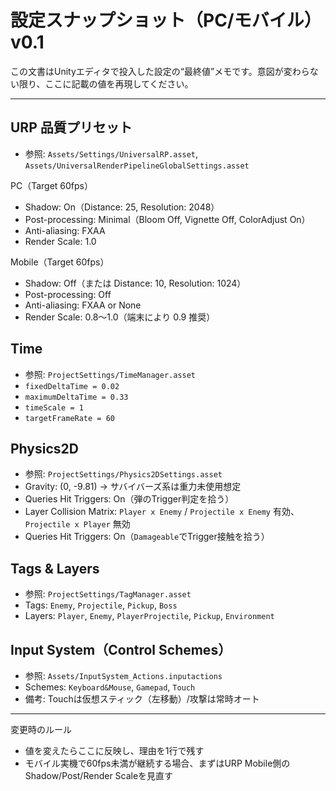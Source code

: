 # 設定スナップショット（PC/モバイル） v0.1

この文書はUnityエディタで投入した設定の“最終値”メモです。意図が変わらない限り、ここに記載の値を再現してください。

---

## URP 品質プリセット
- 参照: `Assets/Settings/UniversalRP.asset`, `Assets/UniversalRenderPipelineGlobalSettings.asset`

PC（Target 60fps）
- Shadow: On（Distance: 25, Resolution: 2048）
- Post-processing: Minimal（Bloom Off, Vignette Off, ColorAdjust On）
- Anti-aliasing: FXAA
- Render Scale: 1.0

Mobile（Target 60fps）
- Shadow: Off（または Distance: 10, Resolution: 1024）
- Post-processing: Off
- Anti-aliasing: FXAA or None
- Render Scale: 0.8〜1.0（端末により 0.9 推奨）

## Time
- 参照: `ProjectSettings/TimeManager.asset`
- `fixedDeltaTime = 0.02`
- `maximumDeltaTime = 0.33`
- `timeScale = 1`
- `targetFrameRate = 60`

## Physics2D
- 参照: `ProjectSettings/Physics2DSettings.asset`
- Gravity: (0, -9.81) → サバイバーズ系は重力未使用想定
- Queries Hit Triggers: On（弾のTrigger判定を拾う）
- Layer Collision Matrix: `Player x Enemy` / `Projectile x Enemy` 有効、`Projectile x Player` 無効
- Queries Hit Triggers: On（`Damageable`でTrigger接触を拾う）

## Tags & Layers
- 参照: `ProjectSettings/TagManager.asset`
- Tags: `Enemy`, `Projectile`, `Pickup`, `Boss`
- Layers: `Player`, `Enemy`, `PlayerProjectile`, `Pickup`, `Environment`

## Input System（Control Schemes）
- 参照: `Assets/InputSystem_Actions.inputactions`
- Schemes: `Keyboard&Mouse`, `Gamepad`, `Touch`
- 備考: Touchは仮想スティック（左移動）/攻撃は常時オート

---

変更時のルール
- 値を変えたらここに反映し、理由を1行で残す
- モバイル実機で60fps未満が継続する場合、まずはURP Mobile側のShadow/Post/Render Scaleを見直す
